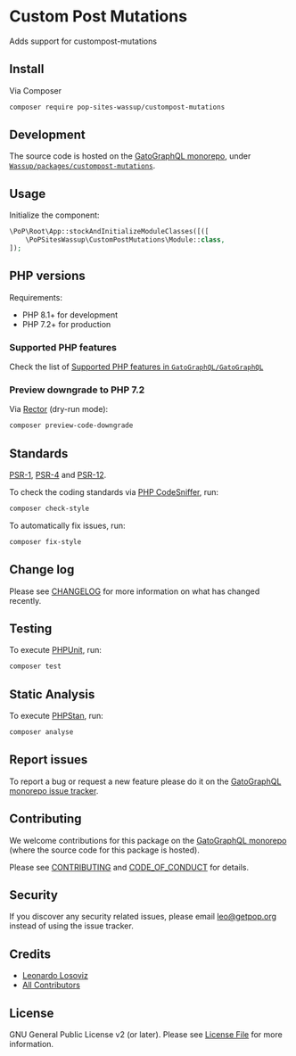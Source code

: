# Custom Post Mutations

<!--
[![Build Status][ico-travis]][link-travis]
[![Quality Score][ico-code-quality]][link-code-quality]
[![Software License][ico-license]](LICENSE.md)
[![Latest Version on Packagist][ico-version]][link-packagist]
[![Coverage Status][ico-scrutinizer]][link-scrutinizer]
[![Total Downloads][ico-downloads]][link-downloads]
-->

Adds support for custompost-mutations

## Install

Via Composer

``` bash
composer require pop-sites-wassup/custompost-mutations
```

## Development

The source code is hosted on the [GatoGraphQL monorepo](https://github.com/GatoGraphQL/GatoGraphQL), under [`Wassup/packages/custompost-mutations`](https://github.com/GatoGraphQL/GatoGraphQL/tree/master/layers/Wassup/packages/custompost-mutations).

## Usage

Initialize the component:

``` php
\PoP\Root\App::stockAndInitializeModuleClasses([([
    \PoPSitesWassup\CustomPostMutations\Module::class,
]);
```

## PHP versions

Requirements:

- PHP 8.1+ for development
- PHP 7.2+ for production

### Supported PHP features

Check the list of [Supported PHP features in `GatoGraphQL/GatoGraphQL`](https://github.com/GatoGraphQL/GatoGraphQL/blob/master/docs/supported-php-features.md)

### Preview downgrade to PHP 7.2

Via [Rector](https://github.com/rectorphp/rector) (dry-run mode):

```bash
composer preview-code-downgrade
```

## Standards

[PSR-1](https://www.php-fig.org/psr/psr-1), [PSR-4](https://www.php-fig.org/psr/psr-4) and [PSR-12](https://www.php-fig.org/psr/psr-12).

To check the coding standards via [PHP CodeSniffer](https://github.com/squizlabs/PHP_CodeSniffer), run:

``` bash
composer check-style
```

To automatically fix issues, run:

``` bash
composer fix-style
```

## Change log

Please see [CHANGELOG](CHANGELOG.md) for more information on what has changed recently.

## Testing

To execute [PHPUnit](https://phpunit.de/), run:

``` bash
composer test
```

## Static Analysis

To execute [PHPStan](https://github.com/phpstan/phpstan), run:

``` bash
composer analyse
```

## Report issues

To report a bug or request a new feature please do it on the [GatoGraphQL monorepo issue tracker](https://github.com/GatoGraphQL/GatoGraphQL/issues).

## Contributing

We welcome contributions for this package on the [GatoGraphQL monorepo](https://github.com/GatoGraphQL/GatoGraphQL) (where the source code for this package is hosted).

Please see [CONTRIBUTING](CONTRIBUTING.md) and [CODE_OF_CONDUCT](CODE_OF_CONDUCT.md) for details.

## Security

If you discover any security related issues, please email leo@getpop.org instead of using the issue tracker.

## Credits

- [Leonardo Losoviz][link-author]
- [All Contributors][link-contributors]

## License

GNU General Public License v2 (or later). Please see [License File](LICENSE.md) for more information.

[ico-version]: https://img.shields.io/packagist/v/pop-sites-wassup/custompost-mutations.svg?style=flat-square
[ico-license]: https://img.shields.io/badge/license-GPLv2-brightgreen.svg?style=flat-square
[ico-travis]: https://img.shields.io/travis/pop-sites-wassup/custompost-mutations/master.svg?style=flat-square
[ico-scrutinizer]: https://img.shields.io/scrutinizer/coverage/g/pop-sites-wassup/custompost-mutations.svg?style=flat-square
[ico-code-quality]: https://img.shields.io/scrutinizer/g/pop-sites-wassup/custompost-mutations.svg?style=flat-square
[ico-downloads]: https://img.shields.io/packagist/dt/pop-sites-wassup/custompost-mutations.svg?style=flat-square

[link-packagist]: https://packagist.org/packages/pop-sites-wassup/custompost-mutations
[link-travis]: https://travis-ci.org/pop-sites-wassup/custompost-mutations
[link-scrutinizer]: https://scrutinizer-ci.com/g/pop-sites-wassup/custompost-mutations/code-structure
[link-code-quality]: https://scrutinizer-ci.com/g/pop-sites-wassup/custompost-mutations
[link-downloads]: https://packagist.org/packages/pop-sites-wassup/custompost-mutations
[link-author]: https://github.com/leoloso
[link-contributors]: ../../../../../../contributors
